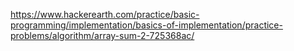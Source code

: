 https://www.hackerearth.com/practice/basic-programming/implementation/basics-of-implementation/practice-problems/algorithm/array-sum-2-725368ac/
